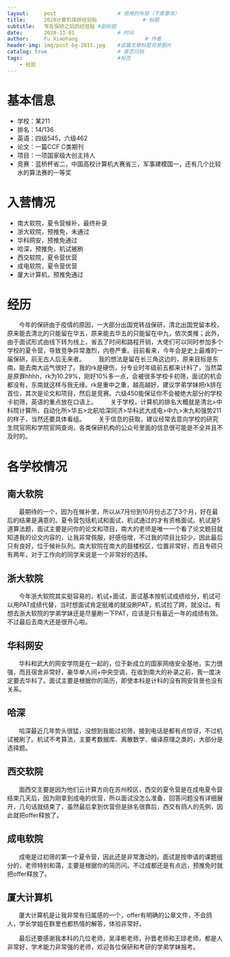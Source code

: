 ```yaml
---
layout:     post                    # 使用的布局（不需要改）
title:      2020计算机保研经验贴               # 标题 
subtitle:   写在保研之后的经验贴 #副标题
date:       2020-11-01              # 时间
author:     Fu Xiaohang                      # 作者
header-img: img/post-bg-2015.jpg    #这篇文章标题背景图片
catalog: true                       # 是否归档
tags:                               #标签
    - 经验
---
```



# 基本信息
 - 学校：某211
 - 排名：14/136
 - 英语：四级545，六级462
 - 论文：一篇CCF C类期刊
 - 项目：一项国家级大创主持人
 - 竞赛：蓝桥杯省二，中国高校计算机大赛省三，军事建模国一，还有几个比较水的算法赛的一等奖

# 入营情况

 - 南大软院，夏令营候补，最终补录
 - 浙大软院，预推免，未通过
 - 华科网安，预推免通过
 - 哈深，预推免，机试被刷
 - 西交软院，夏令营优营
 - 成电软院，夏令营优营
 - 厦大计算机，预推免通过


# 经历
&nbsp;&nbsp;&nbsp;&nbsp;&nbsp;&nbsp;&nbsp;今年的保研由于疫情的原因，一大部分出国党转战保研，清北出国党留本校，原来能去清北的只能留在华五，原来能去华五的只能留在中九，依次类推；此外，由于面试形式由线下转为线上，省去了时间和路程开销，大佬们可以同时参加多个学校的夏令营，导致竞争异常激烈，内卷严重。目前看来，今年会是史上最难的一届保研，前无古人后无来者。
&nbsp;&nbsp;&nbsp;&nbsp;&nbsp;&nbsp;&nbsp;我的想法是留在长三角这边的，原来目标是东南，能去南大运气很好了。我的rk是硬伤，分专业时年级前五都来计科了，当然菜是原罪hhhh，rk为10.29%，刚好10%多一点，会被很多学校卡初筛，面试的机会都没有，东南就这样与我无缘。rk是重中之重，越高越好，建议学弟学妹把rk排在首位，其次是论文和项目，然后是竞赛。六级450能保证你不会被绝大部分的学校卡初筛，英语的重点放在口语上。
&nbsp;&nbsp;&nbsp;&nbsp;&nbsp;&nbsp;&nbsp;关于学校，计算机的排名大概就是清北>中科院计算所、自动化所>华五>北航哈深同济>华科武大成电>中九>末九和强势211的样子，当然还要具体看组。
&nbsp;&nbsp;&nbsp;&nbsp;&nbsp;&nbsp;&nbsp;关于信息的获取，建议经常去意向学校的研究生院官网和学院官网查询，各类保研机构的公众号里面的信息很可能是不全并且不及时的。
# 各学校情况
## 南大软院
&nbsp;&nbsp;&nbsp;&nbsp;&nbsp;&nbsp;&nbsp;最期待的一个，因为在候补里，所以从7月份到10月份忐忑了3个月，好在最后的结果是满意的。夏令营包括机试和面试，机试通过的才有资格面试。机试是5道算法题，面试主要是问你的论文和项目，南大的老师是唯一一个看了论文题目就知道我的论文内容的，让我非常佩服，好感倍增，不过我的项目比较少，因此最后只有良好，位于候补队列。南大软院在南大的鼓楼校区，位置非常好，而且专硕只有两年，对于工作向的同学来说是一个非常好的选择。
## 浙大软院
&nbsp;&nbsp;&nbsp;&nbsp;&nbsp;&nbsp;&nbsp;今年浙大软院其实挺容易的，机试+面试，面试基本按机试成绩给分，机试可以用PAT成绩代替，当时想面试肯定挺难的就没刷PAT，机试拉了跨，就没过。有想去浙大软院的学弟学妹还是尽量刷一下PAT，应该是只有最近一年的成绩有效。不过最后去南大还是很开心啦。
## 华科网安
&nbsp;&nbsp;&nbsp;&nbsp;&nbsp;&nbsp;&nbsp;华科和武大的网安学院是在一起的，位于新成立的国家网络安全基地，实力很强，而且宿舍非常好，豪华单人间+中央空调，在收到南大的补录之前，我一度决定要去华科了。面试主要是根据你的简历，即使本科是计科的没有网安背景也没有关系。
## 哈深
&nbsp;&nbsp;&nbsp;&nbsp;&nbsp;&nbsp;&nbsp;哈深最近几年势头很猛，没想到我能过初筛，接到电话是都有点惊讶，不过机试被刷了。机试不考算法，主要考数据库、离散数学、编译原理之类的，大部分是选择题。
## 西交软院
&nbsp;&nbsp;&nbsp;&nbsp;&nbsp;&nbsp;&nbsp;面西交主要是因为他们云计算方向在苏州校区，西交的夏令营是在成电夏令营结束几天后，因为刚拿到成电的优营，所以面试没怎么准备，回答问题没有详细展开，几句话就结束了，虽然最后拿到优营但是排名很靠后，西交有鸽人的先例，因此就把offer释放了。

## 成电软院
&nbsp;&nbsp;&nbsp;&nbsp;&nbsp;&nbsp;&nbsp;成电是过初筛的第一个夏令营，因此还是非常激动的。面试是按申请的课题组分的，老师特别和蔼，主要是根据你的简历问。不过成都还是有点远，预推免时就把offer释放了。
## 厦大计算机
&nbsp;&nbsp;&nbsp;&nbsp;&nbsp;&nbsp;&nbsp;厦大计算机是让我非常有归属感的一个，offer有明确的公章文件，不会鸽人，学长学姐在群里也都热情的解答，体验非常好。



&nbsp;&nbsp;&nbsp;&nbsp;&nbsp;&nbsp;&nbsp;最后还要感谢我本科的几位老师，吴泽彬老师，孙晋老师和王琼老师，都是人非常好，学术能力非常强的老师，欢迎各位保研和考研的学弟学妹报考。
